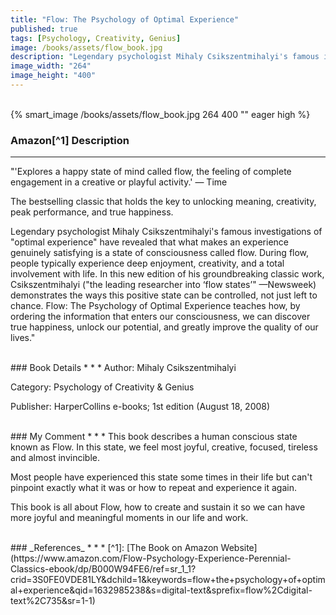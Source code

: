 ```yaml
---
title: "Flow: The Psychology of Optimal Experience"
published: true
tags: [Psychology, Creativity, Genius]
image: /books/assets/flow_book.jpg
description: "Legendary psychologist Mihaly Csikszentmihalyi's famous investigations of \"optimal experience\" have revealed that what makes an experience genuinely satisfying is a state of consciousness called flow. During flow, people typically experience deep enjoyment, creativity, and a total involvement with life. In this new edition of his groundbreaking classic work, Csikszentmihalyi (\"the leading researcher into ‘flow states’\" —Newsweek) demonstrates the ways this positive state can be controlled, not just left to chance."
image_width: "264"
image_height: "400"
---
```


<br>
{% smart_image /books/assets/flow_book.jpg 264 400 "" eager high %}
<br>

### Amazon[^1] Description
* * *
"'Explores a happy state of mind called flow, the feeling of complete engagement in a creative or playful activity.' — Time

The bestselling classic that holds the key to unlocking meaning, creativity, peak performance, and true happiness.

Legendary psychologist Mihaly Csikszentmihalyi's famous investigations of "optimal experience" have revealed that what makes an experience genuinely satisfying is a state of consciousness called flow. During flow, people typically experience deep enjoyment, creativity, and a total involvement with life. In this new edition of his groundbreaking classic work, Csikszentmihalyi ("the leading researcher into ‘flow states’" —Newsweek) demonstrates the ways this positive state can be controlled, not just left to chance. Flow: The Psychology of Optimal Experience teaches how, by ordering the information that enters our consciousness, we can discover true happiness, unlock our potential, and greatly improve the quality of our lives."

<br>
### Book Details
* * *
Author: Mihaly Csikszentmihalyi

Category: Psychology of Creativity & Genius

Publisher: HarperCollins e-books; 1st edition (August 18, 2008)

<br>
### My Comment
* * *
This book describes a human conscious state known as Flow. In this state, we feel most joyful, creative, focused, tireless and almost invincible.

Most people have experienced this state some times in their life but can't pinpoint exactly what it was or how to repeat and experience it again.

This book is all about Flow, how to create and sustain it so we can have more joyful and meaningful moments in our life and work.

<br>
### _References_
* * *
[^1]: [The Book on Amazon Website](https://www.amazon.com/Flow-Psychology-Experience-Perennial-Classics-ebook/dp/B000W94FE6/ref=sr_1_1?crid=3S0FE0VDE81LY&dchild=1&keywords=flow+the+psychology+of+optimal+experience&qid=1632985238&s=digital-text&sprefix=flow%2Cdigital-text%2C735&sr=1-1)

